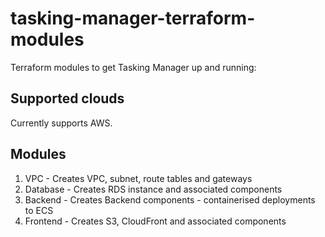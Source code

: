 # tasking-manager-terraform-modules

Terraform modules to get Tasking Manager up and running:

## Supported clouds

Currently supports AWS.

## Modules

1. VPC - Creates VPC, subnet, route tables and gateways
2. Database - Creates RDS instance and associated components
3. Backend - Creates Backend components - containerised deployments to ECS
4. Frontend - Creates S3, CloudFront and associated components
